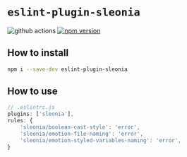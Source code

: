 # `eslint-plugin-sleonia`

![github actions](https://github.com/sleonia/eslint-plugin/actions/workflows/push-check.yml/badge.svg)
[![npm version](https://img.shields.io/npm/v/eslint-plugin-sleonia.svg?style=flat-square)](https://www.npmjs.com/package/eslint-plugin-sleonia)

## How to install

```bash
npm i --save-dev eslint-plugin-sleonia
```

## How to use

```js
// .eslintrc.js
plugins: ['sleonia'],
rules: {
    'sleonia/boolean-cast-style': 'error',
    'sleonia/emotion-file-naming': 'error',
    'sleonia/emotion-styled-variables-naming': 'error',
}
```
